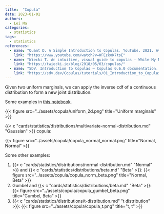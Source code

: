 ```yaml
---
title:  "Copula"
date: 2023-01-01
authors:
  - Lei Ma
categories:
  - statistics
tags:
  - statistics
references:
  - name: "Quant D. A Simple Introduction to Copulas. YouTube. 2021. Available: https://www.youtube.com/watch?v=WFEzkoK7tsE"
    link: "https://www.youtube.com/watch?v=WFEzkoK7tsE"
  - name: "Wiecki T. An intuitive, visual guide to copulas — While My MCMC Gently Samples. In: While My MCMC Gently Samples [Internet]. 3 May 2018 [cited 6 Jan 2023]. Available: https://twiecki.io/blog/2018/05/03/copulas/"
    link: "https://twiecki.io/blog/2018/05/03/copulas/"
  - name: "SDV. Introduction to Copulas — Copulas 0.6.0 documentation. In: Copulas [Internet]. 2018 [cited 6 Jan 2023]. Available: https://sdv.dev/Copulas/tutorials/01_Introduction_to_Copulas.html"
    link: "https://sdv.dev/Copulas/tutorials/01_Introduction_to_Copulas.html"
---
```


Given two uniform marginals, we can apply the inverse cdf of a continuous distribution to form a new joint distribution.

Some examples in [this notebook](https://deepnote.com/workspace/lm-3917ee58-3e0d-43ba-a6c8-13241298300c/project/distributions-57869f4c-613e-4938-a8f1-ec6096b8269c/%2Fguassian-copula.ipynb).

{{< figure src="../assets/copula/uniform_2d.png" title="Uniform marginals" >}}

{{< c "cards/statistics/distributions/multivariate-normal-distribution.md" "Gaussian" >}} copula:

{{< figure src="../assets/copula/copula_normal_normal.png" title="Normal, Normal" >}}


Some other examples:

1. {{< c "cards/statistics/distributions/normal-distribution.md" "Normal" >}} and {{< c "cards/statistics/distributions/beta.md" "Beta" >}}: {{< figure src="../assets/copula/copula_norm_beta.png" title="Normal, Beta" >}}
2. Gumbel and {{< c "cards/statistics/distributions/beta.md" "Beta" >}}: {{< figure src="../assets/copula/copula_gumbel_beta.png" title="Gumbel, Beta" >}}
3. {{< c "cards/statistics/distributions/t-distribution.md" "t distribution" >}}: {{< figure src="../assets/copula/copula_t.png" title="t, t" >}}
